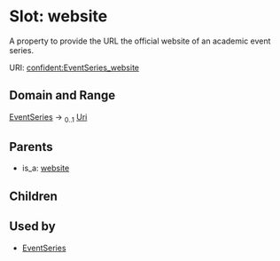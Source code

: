 
# Slot: website


A property to provide the URL the official website of an academic event series.

URI: [confident:EventSeries_website](https://raw.githubusercontent.com/TIBHannover/ConfIDent_schema/main/src/linkml/confident_schema.yaml#EventSeries_website)


## Domain and Range

[EventSeries](EventSeries.md) &#8594;  <sub>0..1</sub> [Uri](types/Uri.md)

## Parents

 *  is_a: [website](website.md)

## Children


## Used by

 * [EventSeries](EventSeries.md)
